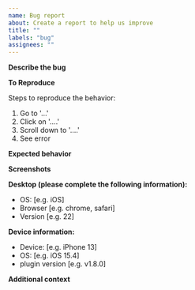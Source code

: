 ```yaml
---
name: Bug report
about: Create a report to help us improve
title: ""
labels: "bug"
assignees: ""
---
```


<!-- Feel free to remove/modify sections so they're a better fit for your request -->

**Describe the bug**

<!-- A clear and concise description of what the bug is. -->

**To Reproduce**

<!-- Attach a code sample or link to the repo which demonstrates the error -->

Steps to reproduce the behavior:

1. Go to '...'
2. Click on '....'
3. Scroll down to '....'
4. See error

**Expected behavior**

<!-- A clear and concise description of what you expected to happen. -->

**Screenshots**

<!-- If applicable, attach screenshots and videos to help explain your problem. -->

**Desktop (please complete the following information):**

- OS: [e.g. iOS]
- Browser [e.g. chrome, safari]
- Version [e.g. 22]

**Device information:**

<!-- Please complete the following information -->

- Device: [e.g. iPhone 13]
- OS: [e.g. iOS 15.4]
- plugin version [e.g. v1.8.0]

**Additional context**

<!-- Add any other context about the problem here or delete this point. -->

